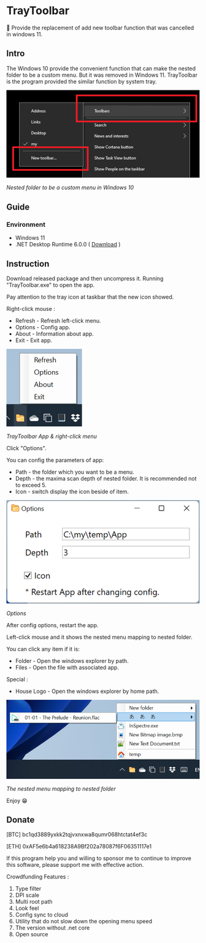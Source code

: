TrayToolbar
===

:rocket: Provide the replacement of add new toolbar function that was cancelled in windows 11. 

## Intro

The Windows 10 provide the convenient function that can make the nested folder to be a custom menu. But it was removed in Windows 11. TrayToolbar is the program provided the similar function by system tray.

![windows-10-toobars.png](img/windows-10-toobars.png)

*Nested folder to be a custom menu in Windows 10*



## Guide

### Environment

- Windows 11
- .NET Desktop Runtime 6.0.0 ( [Download](https://dotnet.microsoft.com/download/dotnet/thank-you/runtime-desktop-6.0.0-windows-x64-installer) )

## Instruction 

Download released package and then uncompress it. Running "TrayToolbar.exe" to open the app.

Pay attention to the tray icon at taskbar that the new icon showed.

Right-click mouse :

- Refresh - Refresh left-click menu.
- Options - Config app.
- About - Information about app.
- Exit - Exit app.

![mouse-right-click-menu.png](img/mouse-right-click-menu.png)

*TrayToolbar App & right-click menu*

Click "Options".

You can config the parameters of app:

- Path - the folder which you want to be a menu.
- Depth - the maxima scan depth of nested folder. It is recommended not to exceed 5.
- Icon - switch display the icon beside of item.

![options.png](img/options.png)

*Options*



After config options, restart the app.

Left-click mouse and it shows the nested menu mapping to nested folder.

You can click any item if it is:

- Folder - Open the windows explorer by path.
- Files - Open the file with associated app.

Special :

- House Logo - Open the windows explorer by home path.

![mouse-left-click-menu.png](img/mouse-left-click-menu.png)

*The nested menu mapping to nested folder*

Enjoy 😁



## Donate 

[BTC]  bc1qd3889yxkk2tqjvxnxwa8qumr068htctat4ef3c

[ETH]  0xAF5e6b4a618238A9Bf202a78087f6F06351117e1

If this program help you and willing to sponsor me to continue to improve this software, please support me with effective action.

Crowdfunding Features :

1. Type filter
2. DPI scale
3. Multi root path
4. Look feel
5. Config sync to cloud
6. Utility that do not slow down the opening menu speed
7. The version without .net core
8. Open source
